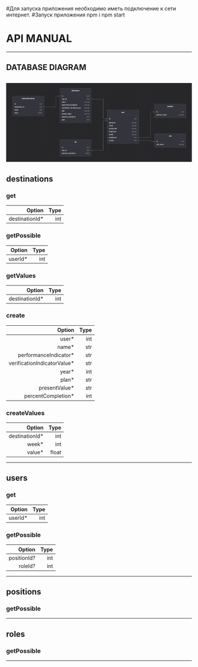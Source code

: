 #Для запуска приложения необходимо иметь подключение к сети интернет.
#Запуск приложения 
    npm i 
    npm start

# API MANUAL
---
## DATABASE DIAGRAM

![DATABASE_DIAGRAM](./db_diagram.png)
---

## destinations

### get
| Option | Type |
| ------:| -----------:|
|destinationId*|int|

### getPossible
| Option | Type |
| ------:| -----------:|
|userId*|int|

### getValues
| Option | Type |
| ------:| -----------:|
|destinationId*|int|

### create
| Option | Type |
| ------:| -----------:|
|user*| int |
|name*| str |
|performanceIndicator*| str|
|verificationIndicatorValue*| str |
|year*| int |
|plan*| str |
|presentValue*| str |
|percentCompletion*| int|

### createValues
| Option | Type |
| ------:| -----------:|
|destinationId*|int|
|week*|int|
|value*|float|

---

## users

### get
| Option | Type |
| ------:| -----------:|
|userId*|int|

### getPossible
| Option | Type |
| ------:| -----------:|
|positionId?|int|
|roleId?|int|

---

## positions


### getPossible
---

## roles


### getPossible

---